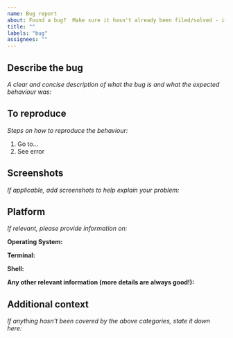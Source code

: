 ```yaml
---
name: Bug report
about: Found a bug?  Make sure it hasn't already been filed/solved - if so, please report it!
title: ""
labels: "bug"
assignees: ""
---
```


## Describe the bug

_A clear and concise description of what the bug is and what the expected behaviour was:_

## To reproduce

_Steps on how to reproduce the behaviour:_

1. Go to...
2. See error

## Screenshots

_If applicable, add screenshots to help explain your problem:_

## Platform

_If relevant, please provide information on:_

**Operating System:**

**Terminal:**

**Shell:**

**Any other relevant information (more details are always good!):**

## Additional context

_If anything hasn't been covered by the above categories, state it down here:_
